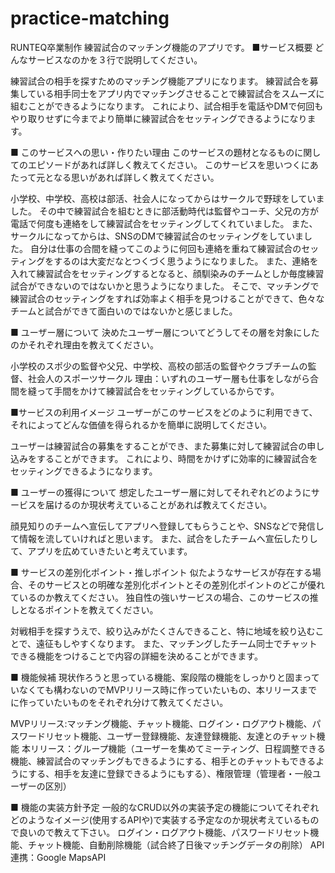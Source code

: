 # practice-matching
RUNTEQ卒業制作 練習試合のマッチング機能のアプリです。
■サービス概要
どんなサービスなのかを３行で説明してください。

練習試合の相手を探すためのマッチング機能アプリになります。
練習試合を募集している相手同士をアプリ内でマッチングさせることで練習試合をスムーズに組むことができるようになります。
これにより、試合相手を電話やDMで何回もやり取りせずに今までより簡単に練習試合をセッティングできるようになります。

■ このサービスへの思い・作りたい理由
このサービスの題材となるものに関してのエピソードがあれば詳しく教えてください。
このサービスを思いつくにあたって元となる思いがあれば詳しく教えてください。

小学校、中学校、高校は部活、社会人になってからはサークルで野球をしていました。
その中で練習試合を組むときに部活動時代は監督やコーチ、父兄の方が電話で何度も連絡をして練習試合をセッティングしてくれていました。
また、サークルになってからは、SNSのDMで練習試合のセッティングをしていました。
自分は仕事の合間を縫ってこのように何回も連絡を重ねて練習試合のセッティングをするのは大変だなとつくづく思うようになりました。
また、連絡を入れて練習試合をセッティングするとなると、顔馴染みのチームとしか毎度練習試合ができないのではないかと思うようになりました。
そこで、マッチングで練習試合のセッティングをすれば効率よく相手を見つけることができて、色々なチームと試合ができて面白いのではないかと感じました。

■ ユーザー層について
決めたユーザー層についてどうしてその層を対象にしたのかそれぞれ理由を教えてください。

小学校のスポ少の監督や父兄、中学校、高校の部活の監督やクラブチームの監督、社会人のスポーツサークル
理由：いずれのユーザー層も仕事をしながら合間を縫って手間をかけて練習試合をセッティングしているからです。

■サービスの利用イメージ
ユーザーがこのサービスをどのように利用できて、それによってどんな価値を得られるかを簡単に説明してください。

ユーザーは練習試合の募集をすることができ、また募集に対して練習試合の申し込みをすることができます。
これにより、時間をかけずに効率的に練習試合をセッティングできるようになります。

■ ユーザーの獲得について
想定したユーザー層に対してそれぞれどのようにサービスを届けるのか現状考えていることがあれば教えてください。

顔見知りのチームへ宣伝してアプリへ登録してもらうことや、SNSなどで発信して情報を流していければと思います。
また、試合をしたチームへ宣伝したりして、アプリを広めていきたいと考えています。

■ サービスの差別化ポイント・推しポイント
似たようなサービスが存在する場合、そのサービスとの明確な差別化ポイントとその差別化ポイントのどこが優れているのか教えてください。
独自性の強いサービスの場合、このサービスの推しとなるポイントを教えてください。

対戦相手を探すうえで、絞り込みがたくさんできること、特に地域を絞り込むことで、遠征もしやすくなります。
また、マッチングしたチーム同士でチャットできる機能をつけることで内容の詳細を決めることができます。

■ 機能候補
現状作ろうと思っている機能、案段階の機能をしっかりと固まっていなくても構わないのでMVPリリース時に作っていたいもの、本リリースまでに作っていたいものをそれぞれ分けて教えてください。

MVPリリース:マッチング機能、チャット機能、ログイン・ログアウト機能、パスワードリセット機能、ユーザー登録機能、友達登録機能、友達とのチャット機能
本リリース：グループ機能（ユーザーを集めてミーティング、日程調整できる機能、練習試合のマッチングもできるようにする、相手とのチャットもできるようにする、相手を友達に登録できるようにもする）、権限管理（管理者・一般ユーザーの区別）


■ 機能の実装方針予定
一般的なCRUD以外の実装予定の機能についてそれぞれどのようなイメージ(使用するAPIや)で実装する予定なのか現状考えているもので良いので教えて下さい。
ログイン・ログアウト機能、パスワードリセット機能、チャット機能、自動削除機能（試合終了日後マッチングデータの削除）
API連携：Google MapsAPI